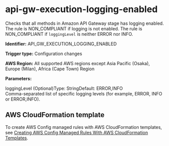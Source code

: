 # api\-gw\-execution\-logging\-enabled<a name="api-gw-execution-logging-enabled"></a>

Checks that all methods in Amazon API Gateway stage has logging enabled\. The rule is NON\_COMPLIANT if logging is not enabled\. The rule is NON\_COMPLIANT if `loggingLevel` is neither ERROR nor INFO\. 

**Identifier:** API\_GW\_EXECUTION\_LOGGING\_ENABLED

**Trigger type:** Configuration changes

**AWS Region:** All supported AWS regions except Asia Pacific \(Osaka\), Europe \(Milan\), Africa \(Cape Town\) Region

**Parameters:**

loggingLevel \(Optional\)Type: StringDefault: ERROR,INFO  
Comma\-separated list of specific logging levels \(for example, ERROR, INFO or ERROR,INFO\)\.

## AWS CloudFormation template<a name="w29aac11c33c17b7c19c15"></a>

To create AWS Config managed rules with AWS CloudFormation templates, see [Creating AWS Config Managed Rules With AWS CloudFormation Templates](aws-config-managed-rules-cloudformation-templates.md)\.